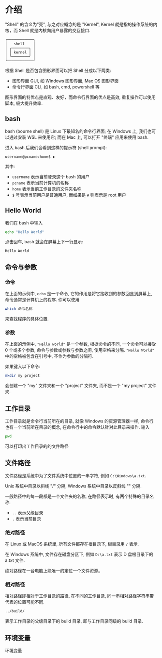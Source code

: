 # 介绍

"Shell" 的含义为"壳", 与之对应概念的是 "Kernel", Kernel 就是指的操作系统的内核，而 Shell 就是内核向用户暴露的交互接口.

```
╭────────────╮
│   shell    │
│ ╭────────╮ │
│ │ kernel │ │
│ ╰────────╯ │
╰────────────╯
```

根据 Shell 是否包含图形界面可以把 Shell 分成以下两类:
- 图形界面 GUI, 如 Windows 图形界面, Mac OS 图形界面
- 命令行界面 CLI, 如 bash, cmd, powershell 等

图形界面的特优点是直观、友好，而命令行界面的优点是高效, 重复操作可以使用脚本, 极大提升效率.

## bash

bash (bourne shell) 是 Linux 下最知名的命令行界面; 在 Windows 上, 我们也可以通过安装 WSL 来使用它; 而在 Mac 上, 可以打开 "终端" 应用来使用 bash.

进入 bash 后我们会看到这样的提示符 (shell prompt):
```
username@pcname:home$ ▮
```
其中:
- `username` 表示当前登录这个 bash 的用户
- `pcname` 表示当前计算机的名称
- `home` 表示当前工作目录的文件夹名称
- `$` 号表示当前用户是普通用户, 而如果是 `#` 则表示是 root 用户

## Hello World

我们在 bash 中输入
```bash
echo "Hello World"
```
点击回车, bash 就会在屏幕上下一行显示:
```
Hello World
```

## 命令与参数

### 命令
在上面的示例中, `echo` 是一个命令, 它的作用是将它接收到的参数回显到屏幕上, 命令通常是计算机上的程序. 你可以使用
```bash
which 命令名称
```
来查找程序的具体位置.

### 参数
在上面的示例中, `"Hello world"` 是一个参数, 根据命令的不同, 一个命令可以接受 0 个或多个参数, 命令与参数或参数与参数之间, 使用空格来分隔. `"Hello World"` 中的空格被包含在引号中, 不作为参数的分隔符.

如果键入以下命令:
```bash
mkdir my project
```
会创建一个 "my" 文件夹和一个 "project" 文件夹, 而不是一个 "my project" 文件夹.

## 工作目录

工作目录就是命令行当前所在的目录, 就像 Windows 的资源管理器一样, 命令行也有一个当前所在目录的概念, 在命令行中的命令默认针对此目录来操作. 输入
```bash
pwd
```
可以打印出工作目录的的文件路径

## 文件路径

文件路径是系统中为了文件系统中位置的一串字符, 例如 `C:\Windows\a.txt`.

Unix 系统中目录以斜线 "/" 分隔, Windows 系统中目录以反斜线 "\" 分隔.

一般路径中的每一段都是一个文件夹的名称, 在路径表示时, 有两个特殊的目录名称: 
- `..` 表示父级目录
- `.` 表示当前目录

### 绝对路径

在 Linux 或 MacOS 系统里, 所有文件都存在根目录下, 根目录用 `/` 表示. 

在 Windows 系统中, 文件存在磁盘分区下, 例如 `D:\a.txt` 表示 D 盘根目录下的 a.txt 文件.

绝对路径在一台电脑上能唯一的定位一个文件资源。

### 相对路径

相对路径即相对于工作目录的路径, 在不同的工作目录, 同一串相对路径字符串带代表的位置可能不同.

```bash
../build/
```

表示工作目录的父级目录下的 build 目录, 即与工作目录同级的 build 目录.

## 环境变量
环境变量